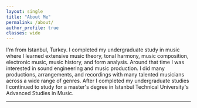 ```yaml
---
layout: single
title: "About Me"
permalink: /about/
author_profile: true
classes: wide
---
```


I'm from Istanbul, Turkey. I completed my undergraduate study in music where I learned extensive music theory, tonal harmony, music composition, electronic music, music history, and form analysis. Around that time I was interested in sound engineering and music production. I did many productions, arrangements, and recordings with many talented musicians across a wide range of genres.
After I completed my undergraduate studies I continued to study for a master's degree in Istanbul Technical University's Advanced Studies in Music. 

---


